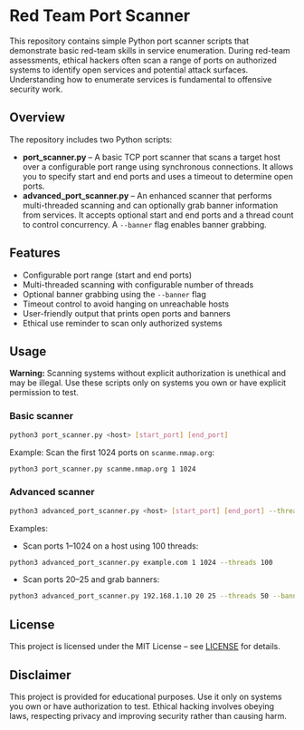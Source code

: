 # Red Team Port Scanner

This repository contains simple Python port scanner scripts that demonstrate basic red-team skills in service enumeration. During red-team assessments, ethical hackers often scan a range of ports on authorized systems to identify open services and potential attack surfaces. Understanding how to enumerate services is fundamental to offensive security work.

## Overview

The repository includes two Python scripts:

- **port_scanner.py** – A basic TCP port scanner that scans a target host over a configurable port range using synchronous connections. It allows you to specify start and end ports and uses a timeout to determine open ports.
- **advanced_port_scanner.py** – An enhanced scanner that performs multi-threaded scanning and can optionally grab banner information from services. It accepts optional start and end ports and a thread count to control concurrency. A `--banner` flag enables banner grabbing.

## Features

- Configurable port range (start and end ports)
- Multi-threaded scanning with configurable number of threads
- Optional banner grabbing using the `--banner` flag
- Timeout control to avoid hanging on unreachable hosts
- User-friendly output that prints open ports and banners
- Ethical use reminder to scan only authorized systems

## Usage

**Warning:** Scanning systems without explicit authorization is unethical and may be illegal. Use these scripts only on systems you own or have explicit permission to test.

### Basic scanner

```sh
python3 port_scanner.py <host> [start_port] [end_port]
```

Example: Scan the first 1024 ports on `scanme.nmap.org`:

```sh
python3 port_scanner.py scanme.nmap.org 1 1024
```

### Advanced scanner

```sh
python3 advanced_port_scanner.py <host> [start_port] [end_port] --threads <num_threads> [--banner]
```

Examples:

- Scan ports 1–1024 on a host using 100 threads:

```sh
python3 advanced_port_scanner.py example.com 1 1024 --threads 100
```

- Scan ports 20–25 and grab banners:

```sh
python3 advanced_port_scanner.py 192.168.1.10 20 25 --threads 50 --banner
```

## License

This project is licensed under the MIT License – see [LICENSE](LICENSE) for details.

## Disclaimer

This project is provided for educational purposes. Use it only on systems you own or have authorization to test. Ethical hacking involves obeying laws, respecting privacy and improving security rather than causing harm.
